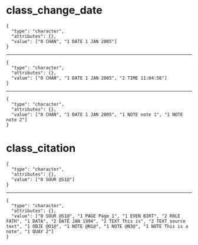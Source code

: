# class_change_date

    {
      "type": "character",
      "attributes": {},
      "value": ["0 CHAN", "1 DATE 1 JAN 2005"]
    }

---

    {
      "type": "character",
      "attributes": {},
      "value": ["0 CHAN", "1 DATE 1 JAN 2005", "2 TIME 11:04:56"]
    }

---

    {
      "type": "character",
      "attributes": {},
      "value": ["0 CHAN", "1 DATE 1 JAN 2005", "1 NOTE note 1", "1 NOTE note 2"]
    }

# class_citation

    {
      "type": "character",
      "attributes": {},
      "value": ["0 SOUR @S1@"]
    }

---

    {
      "type": "character",
      "attributes": {},
      "value": ["0 SOUR @S1@", "1 PAGE Page 1", "1 EVEN BIRT", "2 ROLE FATH", "1 DATA", "2 DATE JAN 1994", "2 TEXT This is", "2 TEXT source text", "1 OBJE @O1@", "1 NOTE @N1@", "1 NOTE @N3@", "1 NOTE This is a note", "1 QUAY 2"]
    }

